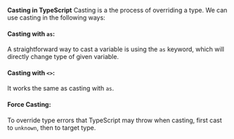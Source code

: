 **Casting in TypeScript**
Casting is a the process of overriding a type. We can use casting in the following ways:

#### Casting with `as`:
A straightforward way to cast a variable is using the `as` keyword, which will directly change type of given variable.

#### Casting with `<>`:
It works the same as casting with `as`.

#### Force Casting:
To override type errors that TypeScript may throw when casting, first cast to `unknown`, then to target type.
 